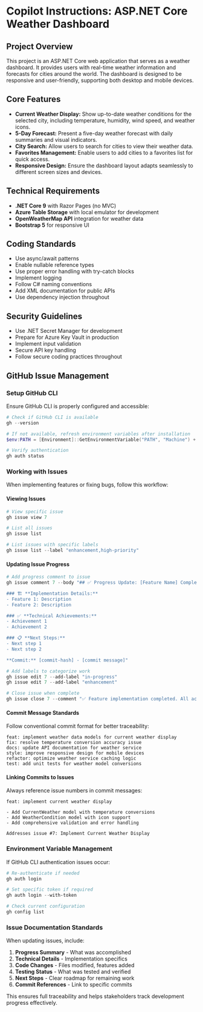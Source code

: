 
# Copilot Instructions: ASP.NET Core Weather Dashboard

## Project Overview
This project is an ASP.NET Core web application that serves as a weather dashboard. It provides users with real-time weather information and forecasts for cities around the world. The dashboard is designed to be responsive and user-friendly, supporting both desktop and mobile devices.

## Core Features
- **Current Weather Display:** Show up-to-date weather conditions for the selected city, including temperature, humidity, wind speed, and weather icons.
- **5-Day Forecast:** Present a five-day weather forecast with daily summaries and visual indicators.
- **City Search:** Allow users to search for cities to view their weather data.
- **Favorites Management:** Enable users to add cities to a favorites list for quick access.
- **Responsive Design:** Ensure the dashboard layout adapts seamlessly to different screen sizes and devices.

## Technical Requirements
- **.NET Core 9** with Razor Pages (no MVC)
- **Azure Table Storage** with local emulator for development
- **OpenWeatherMap API** integration for weather data
- **Bootstrap 5** for responsive UI

## Coding Standards
- Use async/await patterns
- Enable nullable reference types
- Use proper error handling with try-catch blocks
- Implement logging
- Follow C# naming conventions
- Add XML documentation for public APIs
- Use dependency injection throughout

## Security Guidelines
- Use .NET Secret Manager for development
- Prepare for Azure Key Vault in production
- Implement input validation
- Secure API key handling
- Follow secure coding practices throughout

## GitHub Issue Management

### Setup GitHub CLI
Ensure GitHub CLI is properly configured and accessible:

```powershell
# Check if GitHub CLI is available
gh --version

# If not available, refresh environment variables after installation
$env:PATH = [Environment]::GetEnvironmentVariable("PATH", "Machine") + ";" + [Environment]::GetEnvironmentVariable("PATH", "User")

# Verify authentication
gh auth status
```

### Working with Issues
When implementing features or fixing bugs, follow this workflow:

#### Viewing Issues
```powershell
# View specific issue
gh issue view 7

# List all issues
gh issue list

# List issues with specific labels
gh issue list --label "enhancement,high-priority"
```

#### Updating Issue Progress
```powershell
# Add progress comment to issue
gh issue comment 7 --body "## ✅ Progress Update: [Feature Name] Completed

### 🏗️ **Implementation Details:**
- Feature 1: Description
- Feature 2: Description

### ✅ **Technical Achievements:**
- Achievement 1
- Achievement 2

### 📋 **Next Steps:**
- Next step 1
- Next step 2

**Commit:** [commit-hash] - [commit message]"

# Add labels to categorize work
gh issue edit 7 --add-label "in-progress"
gh issue edit 7 --add-label "enhancement"

# Close issue when complete
gh issue close 7 --comment "✅ Feature implementation completed. All acceptance criteria met."
```

#### Commit Message Standards
Follow conventional commit format for better traceability:

```
feat: implement weather data models for current weather display
fix: resolve temperature conversion accuracy issue
docs: update API documentation for weather service
style: improve responsive design for mobile devices
refactor: optimize weather service caching logic
test: add unit tests for weather model conversions
```

#### Linking Commits to Issues
Always reference issue numbers in commit messages:
```
feat: implement current weather display

- Add CurrentWeather model with temperature conversions
- Add WeatherCondition model with icon support
- Add comprehensive validation and error handling

Addresses issue #7: Implement Current Weather Display
```

### Environment Variable Management
If GitHub CLI authentication issues occur:

```powershell
# Re-authenticate if needed
gh auth login

# Set specific token if required
gh auth login --with-token

# Check current configuration
gh config list
```

### Issue Documentation Standards
When updating issues, include:

1. **Progress Summary** - What was accomplished
2. **Technical Details** - Implementation specifics
3. **Code Changes** - Files modified, features added
4. **Testing Status** - What was tested and verified
5. **Next Steps** - Clear roadmap for remaining work
6. **Commit References** - Link to specific commits

This ensures full traceability and helps stakeholders track development progress effectively.


